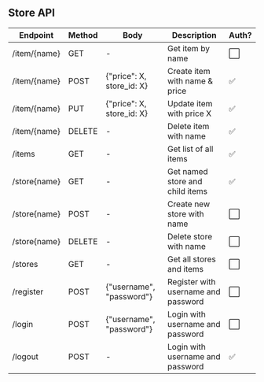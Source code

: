 ## Store API

Endpoint | Method | Body | Description | Auth? |
---- | ---- | ---- | ---- | ---- |
/item/{name} | GET | - | Get item by name | ⬜️ |
/item/{name} | POST | {"price": X, store_id: X} | Create item with name & price | ✅ |
/item/{name} | PUT | {"price": X, store_id: X} | Update item with price X | ✅ |
/item/{name} | DELETE | - | Delete item with name | ✅ |
/items | GET | - | Get list of all items | ✅ |
/store{name} | GET | - | Get named store and child items | ✅ |
/store{name} | POST | - | Create new store with name | ⬜️ |
/store{name} | DELETE | - | Delete store with name | ⬜️ |
/stores | GET | - | Get all stores and items | ⬜️ |
/register | POST | {"username", "password"} | Register with username and password | ⬜️ |
/login | POST | {"username", "password"} | Login with username and password | ⬜️ |
/logout | POST | - | Login with username and password | ✅ |
 